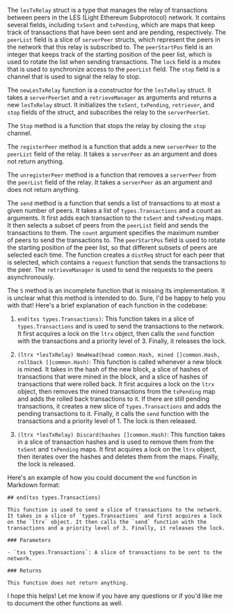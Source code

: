 The `lesTxRelay` struct is a type that manages the relay of transactions between peers in the LES (Light Ethereum Subprotocol) network. It contains several fields, including `txSent` and `txPending`, which are maps that keep track of transactions that have been sent and are pending, respectively. The `peerList` field is a slice of `serverPeer` structs, which represent the peers in the network that this relay is subscribed to. The `peerStartPos` field is an integer that keeps track of the starting position of the peer list, which is used to rotate the list when sending transactions. The `lock` field is a mutex that is used to synchronize access to the `peerList` field. The `stop` field is a channel that is used to signal the relay to stop.

The `newLesTxRelay` function is a constructor for the `lesTxRelay` struct. It takes a `serverPeerSet` and a `retrieveManager` as arguments and returns a new `lesTxRelay` struct. It initializes the `txSent`, `txPending`, `retriever`, and `stop` fields of the struct, and subscribes the relay to the `serverPeerSet`.

The `Stop` method is a function that stops the relay by closing the `stop` channel.

The `registerPeer` method is a function that adds a new `serverPeer` to the `peerList` field of the relay. It takes a `serverPeer` as an argument and does not return anything.

The `unregisterPeer` method is a function that removes a `serverPeer` from the `peerList` field of the relay. It takes a `serverPeer` as an argument and does not return anything.

The `send` method is a function that sends a list of transactions to at most a given number of peers. It takes a list of `types.Transactions` and a count as arguments. It first adds each transaction to the `txSent` and `txPending` maps. It then selects a subset of peers from the `peerList` field and sends the transactions to them. The `count` argument specifies the maximum number of peers to send the transactions to. The `peerStartPos` field is used to rotate the starting position of the peer list, so that different subsets of peers are selected each time. The function creates a `distReq` struct for each peer that is selected, which contains a `request` function that sends the transactions to the peer. The `retrieveManager` is used to send the requests to the peers asynchronously.

The `S` method is an incomplete function that is missing its implementation. It is unclear what this method is intended to do. Sure, I'd be happy to help you with that! Here's a brief explanation of each function in the codebase:

1. `end(txs types.Transactions)`: This function takes in a slice of `types.Transactions` and is used to send the transactions to the network. It first acquires a lock on the `ltrx` object, then calls the `send` function with the transactions and a priority level of 3. Finally, it releases the lock.

2. `(ltrx *lesTxRelay) NewHead(head common.Hash, mined []common.Hash, rollback []common.Hash)`: This function is called whenever a new block is mined. It takes in the hash of the new block, a slice of hashes of transactions that were mined in the block, and a slice of hashes of transactions that were rolled back. It first acquires a lock on the `ltrx` object, then removes the mined transactions from the `txPending` map and adds the rolled back transactions to it. If there are still pending transactions, it creates a new slice of `types.Transactions` and adds the pending transactions to it. Finally, it calls the `send` function with the transactions and a priority level of 1. The lock is then released.

3. `(ltrx *lesTxRelay) Discard(hashes []common.Hash)`: This function takes in a slice of transaction hashes and is used to remove them from the `txSent` and `txPending` maps. It first acquires a lock on the `ltrx` object, then iterates over the hashes and deletes them from the maps. Finally, the lock is released.

Here's an example of how you could document the `end` function in Markdown format:

```
## end(txs types.Transactions)

This function is used to send a slice of transactions to the network. It takes in a slice of `types.Transactions` and first acquires a lock on the `ltrx` object. It then calls the `send` function with the transactions and a priority level of 3. Finally, it releases the lock.

### Parameters

- `txs types.Transactions`: A slice of transactions to be sent to the network.

### Returns

This function does not return anything.
``` 

I hope this helps! Let me know if you have any questions or if you'd like me to document the other functions as well.